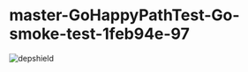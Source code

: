 # master-GoHappyPathTest-Go-smoke-test-1feb94e-97

![depshield](https://depshield.sonatype.org/badges/depshield-prod/master-GoHappyPathTest-Go-smoke-test-1feb94e-97/depshield.svg)